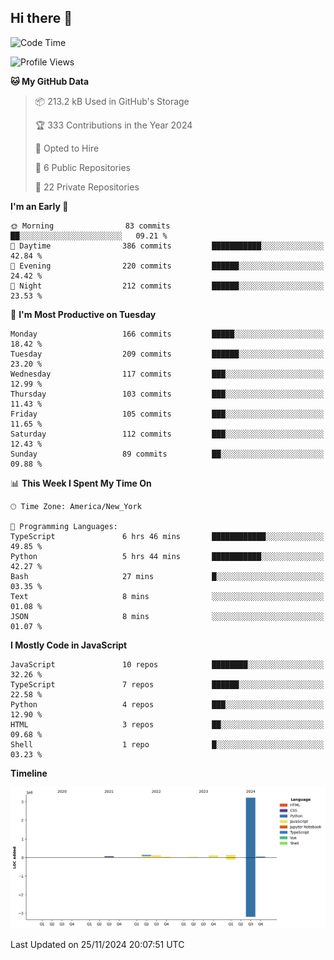 ## Hi there 👋

<!--START_SECTION:waka-->
![Code Time](http://img.shields.io/badge/Code%20Time-121%20hrs%203%20mins-blue)

![Profile Views](http://img.shields.io/badge/Profile%20Views-0-blue)

**🐱 My GitHub Data** 

> 📦 213.2 kB Used in GitHub's Storage 
 > 
> 🏆 333 Contributions in the Year 2024
 > 
> 💼 Opted to Hire
 > 
> 📜 6 Public Repositories 
 > 
> 🔑 22 Private Repositories 
 > 
**I'm an Early 🐤** 

```text
🌞 Morning                83 commits          ██░░░░░░░░░░░░░░░░░░░░░░░   09.21 % 
🌆 Daytime                386 commits         ███████████░░░░░░░░░░░░░░   42.84 % 
🌃 Evening                220 commits         ██████░░░░░░░░░░░░░░░░░░░   24.42 % 
🌙 Night                  212 commits         ██████░░░░░░░░░░░░░░░░░░░   23.53 % 
```
📅 **I'm Most Productive on Tuesday** 

```text
Monday                   166 commits         █████░░░░░░░░░░░░░░░░░░░░   18.42 % 
Tuesday                  209 commits         ██████░░░░░░░░░░░░░░░░░░░   23.20 % 
Wednesday                117 commits         ███░░░░░░░░░░░░░░░░░░░░░░   12.99 % 
Thursday                 103 commits         ███░░░░░░░░░░░░░░░░░░░░░░   11.43 % 
Friday                   105 commits         ███░░░░░░░░░░░░░░░░░░░░░░   11.65 % 
Saturday                 112 commits         ███░░░░░░░░░░░░░░░░░░░░░░   12.43 % 
Sunday                   89 commits          ██░░░░░░░░░░░░░░░░░░░░░░░   09.88 % 
```


📊 **This Week I Spent My Time On** 

```text
🕑︎ Time Zone: America/New_York

💬 Programming Languages: 
TypeScript               6 hrs 46 mins       ████████████░░░░░░░░░░░░░   49.85 % 
Python                   5 hrs 44 mins       ███████████░░░░░░░░░░░░░░   42.27 % 
Bash                     27 mins             █░░░░░░░░░░░░░░░░░░░░░░░░   03.35 % 
Text                     8 mins              ░░░░░░░░░░░░░░░░░░░░░░░░░   01.08 % 
JSON                     8 mins              ░░░░░░░░░░░░░░░░░░░░░░░░░   01.07 % 
```

**I Mostly Code in JavaScript** 

```text
JavaScript               10 repos            ████████░░░░░░░░░░░░░░░░░   32.26 % 
TypeScript               7 repos             ██████░░░░░░░░░░░░░░░░░░░   22.58 % 
Python                   4 repos             ███░░░░░░░░░░░░░░░░░░░░░░   12.90 % 
HTML                     3 repos             ██░░░░░░░░░░░░░░░░░░░░░░░   09.68 % 
Shell                    1 repo              █░░░░░░░░░░░░░░░░░░░░░░░░   03.23 % 
```



**Timeline**

![Lines of Code chart](https://raw.githubusercontent.com/dikshithvishnu/dikshithvishnu/main/assets/bar_graph.png)


 Last Updated on 25/11/2024 20:07:51 UTC
<!--END_SECTION:waka-->
